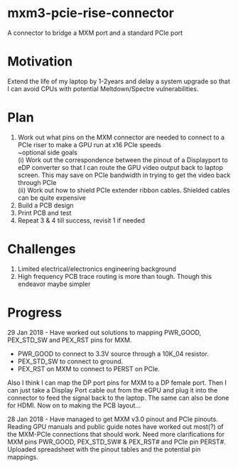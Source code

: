 # mxm3-pcie-rise-connector
A connector to bridge a MXM port and a standard PCIe port

# Motivation 
Extend the life of my laptop by 1-2years and delay a system upgrade so that I can avoid CPUs with potential Meltdown/Spectre vulnerabilities.

# Plan
1) Work out what pins on the MXM connector are needed to connect to a PCIe riser to make a GPU run at x16 PCIe speeds  
    ~optional side goals  
      (i) Work out the correspondence between the pinout of a Displayport to eDP converter so that I can route the GPU video 
           output back to laptop screen. This may save on PCIe bandwidth in trying to get the video back through PCIe  
      (ii) Work out how to shield PCIe extender ribbon cables. Shielded cables can be quite expensive
3) Build a PCB design
4) Print PCB and test
5) Repeat 3 & 4 till success, revisit 1 if needed

# Challenges
1) Limited electrical/electronics engineering background
2) High frequency PCB trace routing is more than tough. Though this endeavor maybe simpler

# Progress
29 Jan 2018 - Have worked out solutions to mapping PWR_GOOD, PEX_STD_SW and PEX_RST pins for MXM. 
- PWR_GOOD to connect to 3.3V source through a 10K_04 resistor. 
- PEX_STD_SW to connect to ground. 
- PEX_RST on MXM to connect to PERST on PCIe.

Also I think I can map the DP port pins for MXM to a DP female port. Then I can just take a Display Port cable out from the eGPU and plug it into the connector to feed the signal back to the laptop. The same can also be done for HDMI.
Now on to making the PCB layout...

28 Jan 2018 - Have managed to get MXM v3.0 pinout and PCIe pinouts. Reading GPU manuals and public guide notes have worked out most(?) of the MXM-PCIe connections that should work. Need more clarifications for MXM pins PWR_GOOD, PEX_STD_SW# & PEX_RST# and PCIe pin PERST#. Uploaded spreadsheet with the pinout tables and the potential pin mappings.
